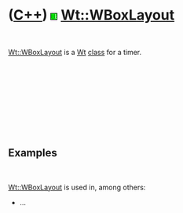 
 

 

 

 

 

([C++](Cpp.md)) ![Wt](PicWt.png) [Wt::WBoxLayout](CppWBoxLayout.md)
=====================================================================

 

[Wt::WBoxLayout](CppWBoxLayout.md) is a [Wt](CppWt.md)
[class](CppClass.md) for a timer.

 

 

 

 

 

Examples
--------

 

[Wt::WBoxLayout](CppWBoxLayout.md) is used in, among others:

-   ...

 

 

 

 

 

 

